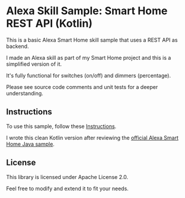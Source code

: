 # Alexa Skill Sample: Smart Home REST API (Kotlin)

This is a basic Alexa Smart Home skill sample that uses a REST API as backend. 

I made an Alexa skill as part of my Smart Home project and this is a simplified version of it.

It's fully functional for switches (on/off) and dimmers (percentage).

Please see source code comments and unit tests for a deeper understanding.

## Instructions

To use this sample, follow these [Instructions](https://github.com/alexa/skill-sample-java-smarthome-switch/blob/master/instructions/README.md).

I wrote this clean Kotlin version after reviewing the [official Alexa Smart Home Java sample](https://github.com/alexa/skill-sample-java-smarthome-switch).

## License

This library is licensed under Apache License 2.0.

Feel free to modify and extend it to fit your needs.
